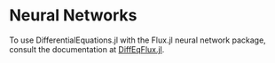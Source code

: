 # Neural Networks

To use DifferentialEquations.jl with the Flux.jl neural network package,
consult the documentation at
[DiffEqFlux.jl](@ref).
